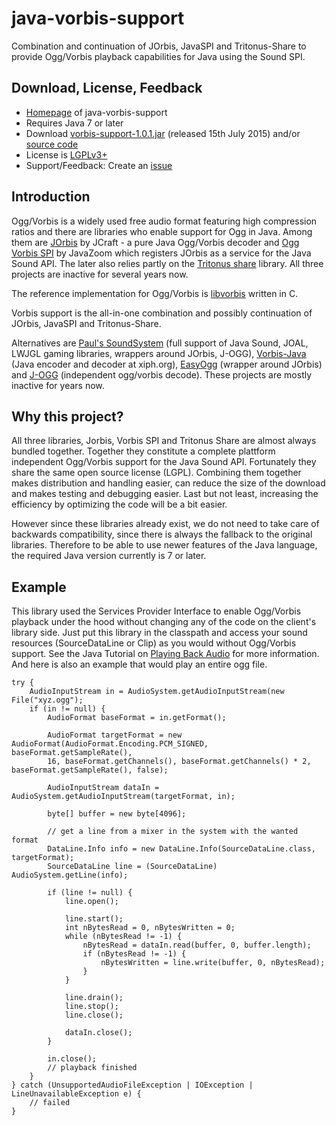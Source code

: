 # java-vorbis-support

Combination and continuation of JOrbis, JavaSPI and Tritonus-Share to provide Ogg/Vorbis playback capabilities for Java using the Sound SPI.

## Download, License, Feedback

- [Homepage](https://github.com/Trilarion/java-vorbis-support) of java-vorbis-support
- Requires Java 7 or later
- Download [vorbis-support-1.0.1.jar](https://github.com/Trilarion/java-vorbis-support/releases/download/v1.1.0/vorbis-support-1.1.0.jar) (released 15th July 2015) and/or [source code](https://github.com/Trilarion/java-vorbis-support/releases/tag/v1.1.0)
- License is [LGPLv3+](http://www.gnu.org/licenses/lgpl-3.0.txt)
- Support/Feedback: Create an [issue](https://github.com/Trilarion/java-vorbis-support/issues)

## Introduction

Ogg/Vorbis is a widely used free audio format featuring high compression ratios and there are libraries who enable support for Ogg in Java. Among them are [JOrbis](http://www.jcraft.com/jorbis/)
by JCraft - a pure Java Ogg/Vorbis decoder and [Ogg Vorbis SPI](http://www.javazoom.net/vorbisspi/vorbisspi.html) by JavaZoom which registers JOrbis as a service for the Java Sound API. The later also relies partly on the [Tritonus share](http://www.tritonus.org/) library. All three projects are inactive for several years now.

The reference implementation for Ogg/Vorbis is [libvorbis](http://xiph.org/vorbis/) written in C.

Vorbis support is the all-in-one combination and possibly continuation of JOrbis, JavaSPI and Tritonus-Share.

Alternatives are [Paul's SoundSystem](http://www.paulscode.com/forum/index.php?topic=4.0) (full support of Java Sound, JOAL, LWJGL gaming libraries, wrappers around JOrbis, J-OGG),
[Vorbis-Java](http://downloads.xiph.org/releases/vorbis-java/) (Java encoder and decoder at xiph.org), [EasyOgg](http://www.cokeandcode.com/index.html?page=libs) (wrapper around JOrbis)
and [J-OGG](http://www.j-ogg.de/) (independent ogg/vorbis decode). These projects are mostly inactive for years now.

## Why this project?

All three libraries, Jorbis, Vorbis SPI and Tritonus Share are almost always bundled together. Together they constitute a complete plattform independent Ogg/Vorbis support for the Java Sound API. Fortunately they share the same open source license (LGPL). Combining them together makes distribution and handling easier, can reduce the size of the download and makes testing and debugging easier. Last but not least, increasing the efficiency by optimizing the code will be a bit easier.

However since these libraries already exist, we do not need to take care of backwards compatibility, since there is always the fallback to the original libraries. Therefore to be able to use newer features of the Java language, the required Java version currently is 7 or later.

## Example

This library used the Services Provider Interface to enable Ogg/Vorbis playback under the hood without changing any of the code on the client's library side. Just put this library in the classpath
and access your sound resources (SourceDataLine or Clip) as you would without Ogg/Vorbis support. See the Java Tutorial on [Playing Back Audio](http://docs.oracle.com/javase/tutorial/sound/playing.html) for more information. And here is also an example that would play an entire ogg file.

    try {
        AudioInputStream in = AudioSystem.getAudioInputStream(new File("xyz.ogg");
        if (in != null) {
            AudioFormat baseFormat = in.getFormat();

            AudioFormat targetFormat = new AudioFormat(AudioFormat.Encoding.PCM_SIGNED, baseFormat.getSampleRate(),
            16, baseFormat.getChannels(), baseFormat.getChannels() * 2, baseFormat.getSampleRate(), false);

            AudioInputStream dataIn = AudioSystem.getAudioInputStream(targetFormat, in);

            byte[] buffer = new byte[4096];

            // get a line from a mixer in the system with the wanted format
            DataLine.Info info = new DataLine.Info(SourceDataLine.class, targetFormat);
            SourceDataLine line = (SourceDataLine) AudioSystem.getLine(info);

            if (line != null) {
                line.open();

                line.start();
                int nBytesRead = 0, nBytesWritten = 0;
                while (nBytesRead != -1) {
                    nBytesRead = dataIn.read(buffer, 0, buffer.length);
                    if (nBytesRead != -1) {
                        nBytesWritten = line.write(buffer, 0, nBytesRead);
                    }
                }

                line.drain();
                line.stop();
                line.close();

                dataIn.close();
            }

            in.close();
            // playback finished
        }
    } catch (UnsupportedAudioFileException | IOException | LineUnavailableException e) {
        // failed
    } 
